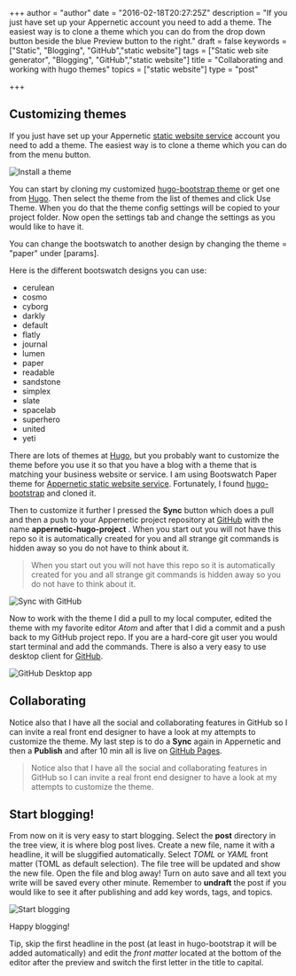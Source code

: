 +++
author = "author"
date = "2016-02-18T20:27:25Z"
description = "If you just have set up your Appernetic account you need to add a theme. The easiest way is to clone a theme which you can do from the drop down button beside the blue Preview button to the right."
draft = false
keywords = ["Static", "Blogging", "GitHub","static website"]
tags = ["Static web site generator", "Blogging", "GitHub","static website"]
title = "Collaborating and working with hugo themes"
topics = ["static website"]
type = "post"

+++
## Customizing themes
If you just have set up your Appernetic [static website service][1] account you need to add a theme. The easiest way is to clone a theme which you can do from the menu <span class="glyphicon glyphicon-blackboard"></span> button​. 

![Install a theme][2]

You can start by cloning my customized [hugo-bootstrap theme][3] or get one from [Hugo][4]. Then select the theme from the list of themes and click Use Theme. When you do that the theme config settings will be copied to your project folder. Now open the settings tab and change the settings as you would like to have it.

You can change the bootswatch to another design by changing the theme = "paper" under [params].

Here is the different bootswatch designs you can use:

 - cerulean
 - cosmo
 - cyborg
 - darkly
 - default
 - flatly
 - journal
 - lumen
 - paper
 - readable
 - sandstone
 - simplex
 - slate
 - spacelab
 - superhero
 - united
 - yeti 

There are lots of themes at [Hugo][5], but you probably want to customize the theme before you use it so that you have a blog with  a theme that is matching your business website or service. I am using Bootswatch Paper theme for [Appernetic static website service][6]. Fortunately, I found [hugo-bootstrap][7] and cloned it. 

Then to customize it further I pressed the **Sync** button which does a pull and then a push to your Appernetic project repository at [GitHub][8] with the name **appernetic-hugo-project** . When you start out you will not have this repo so it is automatically created for you and all strange git commands is hidden away so you do not have to think about it.

> When you start out you will not have this repo so it is automatically
> created for you and all strange git commands is hidden away so you do
> not have to think about it.

![Sync with GitHub][9]

Now to work with the theme I did a pull to my local computer, edited the theme with my favorite editor *Atom* and after that I did a commit and a push back to my GitHub project repo. If you are a hard-core git user you would start terminal and add the commands. There is also a very easy to use desktop client for [GitHub][10].

![GitHub Desktop app][11]

## Collaborating 
Notice also that I have all the social and collaborating features in GitHub so I can invite a real front end designer to have a look at my attempts to customize the theme. My last step is to do a **Sync** again in Appernetic and then a **Publish** and after 10 min all is live on [GitHub Pages][12].

> Notice also that I have all the social and collaborating features in
> GitHub so I can invite a real front end designer to have a look at my
> attempts to customize the theme.

## Start blogging!
From now on it is very easy to start blogging. Select the **post** directory in the tree view, it is where blog post lives. Create a new file,  name it with a headline, it will be sluggified automatically. Select *TOML* or *YAML* front matter (TOML as default selection). The file tree will be updated and show the new file. Open the file and blog away! Turn on auto save and all text you write will be saved every other minute. Remember to **undraft** the post if you would like to see it after publishing and  add key words, tags, and topics.

![Start blogging][13]

Happy blogging!

Tip, skip the first headline in the post (at least in hugo-bootstrap it will be added automatically) and edit the *front matter* located at the bottom of the editor after the preview and switch the first letter in the title to capital.
 


  [1]: https://appernetic.io
  [2]: https://res.cloudinary.com/appernetic/v1457304135/pig3qgwntchbkk0x9tab
  [3]: https://github.com/appernetic/hugo-bootstrap-mod.git
  [4]: http://themes.gohugo.io/
  [5]: http://themes.gohugo.io/
  [6]: https://appernetic.io
  [7]: https://github.com/mmrath/hugo-bootstrap
  [8]: https://github.com/
  [9]: https://res.cloudinary.com/appernetic/v1457304341/htdhjub2yfcw4bpkzklw
  [10]: https://desktop.github.com/
  [11]: https://res.cloudinary.com/appernetic/v1457304455/tdsbe75348lm3dxa1csw
  [12]: https://appernetic.github.io/
  [13]: https://res.cloudinary.com/appernetic/v1457304529/clqxr6v6xhxum0jvqabz
